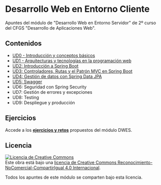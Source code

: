 # Desarrollo Web en Entorno Cliente
Apuntes del módulo de "Desarrollo Web en Entorno Servidor" de 2º curso del CFGS "Desarrollo de Aplicaciones Web". 

## Contenidos
- [UD0 - Introducción y conceptos básicos](./UD0-Introduccion/README.md)
- [UD1 - Arquitecturas y tecnologías en la programación web](./UD1-Arquitecturasytecnologias.md)
- [UD2: Introducción a Spring Boot](./UD2-Introduccion-a-spring-boot.md)
- [UD3: Controladores, Rutas y el Patrón MVC en Spring Boot](./UD3-Controladores-rutas-mvc.md)
- [UD4: Gestión de datos con Spring Data JPA](./UD4-Spring-Data-JPA.md)
- [UD5: Swagger](./UD5-Swagger.md)
- UD6: Seguridad con Spring Security
- UD7: Gestión de errores y excepciones
- UD8: Testing
- UD9: Despliegue y producción

## Ejercicios
Accede a los **[ejercicios y retos](./ejercicios.md)** propuestos del módulo DWES.


## Licencia
<a rel="license" href="http://creativecommons.org/licenses/by-nc-sa/4.0/"><img alt="Licencia de Creative Commons" style="border-width:0" src="https://i.creativecommons.org/l/by-nc-sa/4.0/88x31.png" /></a><br />Este obra está bajo una <a rel="license" href="http://creativecommons.org/licenses/by-nc-sa/4.0/">licencia de Creative Commons Reconocimiento-NoComercial-CompartirIgual 4.0 Internacional</a>.

Todos los apuntes de este módulo se comparten bajo esta licencia.